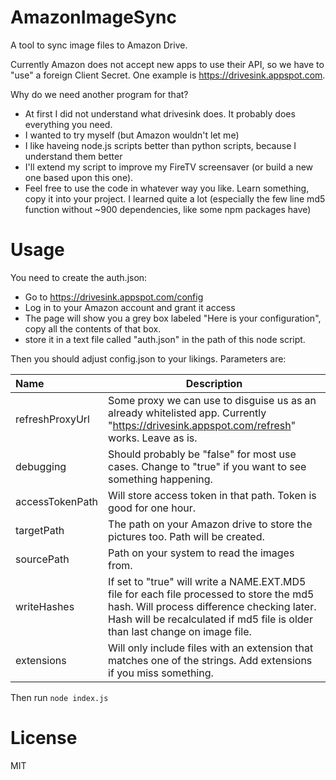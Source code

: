 # AmazonImageSync

A tool to sync image files to Amazon Drive.

Currently Amazon does not accept new apps to use their API, so we have to "use" a foreign Client Secret. One example is https://drivesink.appspot.com.

Why do we need another program for that?
* At first I did not understand what drivesink does. It probably does everything you need.
* I wanted to try myself (but Amazon wouldn't let me)
* I like haveing node.js scripts better than python scripts, because I understand them better
* I'll extend my script to improve my FireTV screensaver (or build a new one based upon this one).
* Feel free to use the code in whatever way you like. Learn something, copy it into your project. I learned quite a lot (especially the few line md5 function without ~900 dependencies, like some npm packages have)

# Usage
You need to create the auth.json:
* Go to https://drivesink.appspot.com/config
* Log in to your Amazon account and grant it access
* The page will show you a grey box labeled "Here is your configuration", copy all the contents of that box.
* store it in a text file called "auth.json" in the path of this node script.

Then you should adjust config.json to your likings. Parameters are:

| Name | Description |
| :------- | ----------- |
| refreshProxyUrl | Some proxy we can use to disguise us as an already whitelisted app. Currently "https://drivesink.appspot.com/refresh" works. Leave as is. |
| debugging | Should probably be "false" for most use cases. Change to "true" if you want to see something happening. |
| accessTokenPath | Will store access token in that path. Token is good for one hour. |
| targetPath | The path on your Amazon drive to store the pictures too. Path will be created. |
| sourcePath | Path on your system to read the images from. |
| writeHashes | If set to "true" will write a NAME.EXT.MD5 file for each file processed to store the md5 hash. Will process difference checking later. Hash will be recalculated if md5 file is older than last change on image file. |
| extensions | Will only include files with an extension that matches one of the strings. Add extensions if you miss something. |

Then run `node index.js`

# License
MIT
